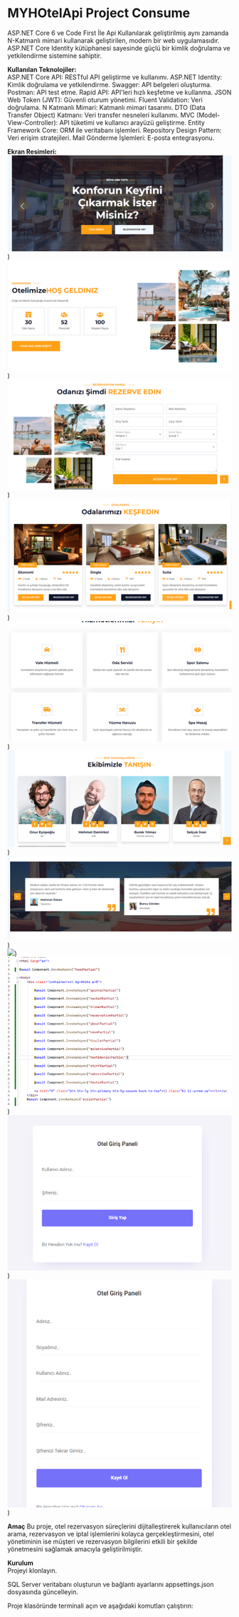 # MYHOtelApi Project Consume
ASP.NET Core 6 ve Code First İle Api Kullanılarak geliştirilmiş aynı zamanda N-Katmanlı mimari kullanarak geliştirilen, modern bir web uygulamasıdır. ASP.NET Core Identity kütüphanesi sayesinde güçlü bir kimlik doğrulama ve yetkilendirme sistemine sahiptir.
<br>

**Kullanılan Teknolojiler:**<br>
ASP.NET Core API: RESTful API geliştirme ve kullanımı.
ASP.NET Identity: Kimlik doğrulama ve yetkilendirme.
Swagger: API belgeleri oluşturma.
Postman: API test etme.
Rapid API: API'leri hızlı keşfetme ve kullanma.
JSON Web Token (JWT): Güvenli oturum yönetimi.
Fluent Validation: Veri doğrulama.
N Katmanlı Mimari: Katmanlı mimari tasarımı.
DTO (Data Transfer Object) Katmanı: Veri transfer nesneleri kullanımı.
MVC (Model-View-Controller): API tüketimi ve kullanıcı arayüzü geliştirme.
Entity Framework Core: ORM ile veritabanı işlemleri.
Repository Design Pattern: Veri erişim stratejileri.
Mail Gönderme İşlemleri: E-posta entegrasyonu.

**Ekran Resimleri:**<br>
![](https://github.com/eyupogluuu/MyHotelProject/blob/master/Frontend/MyHotelProjectWebUI/hotelekrang/header.PNG))<br>
![](https://github.com/eyupogluuu/MyHotelProject/blob/master/Frontend/MyHotelProjectWebUI/hotelekrang/hakkimizda.PNG))<br>
![](https://github.com/eyupogluuu/MyHotelProject/blob/master/Frontend/MyHotelProjectWebUI/hotelekrang/rezervas.PNG))<br>
![](https://github.com/eyupogluuu/MyHotelProject/blob/master/Frontend/MyHotelProjectWebUI/hotelekrang/rooms.PNG))<br>
![](https://github.com/eyupogluuu/MyHotelProject/blob/master/Frontend/MyHotelProjectWebUI/hotelekrang/hizmetler.PNG))<br>
![](https://github.com/eyupogluuu/MyHotelProject/blob/master/Frontend/MyHotelProjectWebUI/hotelekrang/ekip.PNG))<br>
![](https://github.com/eyupogluuu/MyHotelProject/blob/master/Frontend/MyHotelProjectWebUI/hotelekrang/yorumlar.PNG))<br>
![](https://github.com/eyupogluuu/MyHotelProject/blob/master/Frontend/MyHotelProjectWebUI/hotelekrang/fluentvali..PNG))<br>
![](https://github.com/eyupogluuu/MyHotelProject/blob/master/Frontend/MyHotelProjectWebUI/hotelekrang/viewcomponent.PNG))<br>
![](https://github.com/eyupogluuu/MyHotelProject/blob/master/Frontend/MyHotelProjectWebUI/hotelekrang/otelgiris.PNG))<br>
![](https://github.com/eyupogluuu/MyHotelProject/blob/master/Frontend/MyHotelProjectWebUI/hotelekrang/otelreg.PNG))<br>

**Amaç**
Bu proje, otel rezervasyon süreçlerini dijitalleştirerek kullanıcıların otel arama, rezervasyon ve iptal işlemlerini kolayca gerçekleştirmesini, 
otel yönetiminin ise müşteri ve rezervasyon bilgilerini etkili bir şekilde yönetmesini sağlamak amacıyla geliştirilmiştir.

**Kurulum**
<br>
Projeyi klonlayın. <br>

SQL Server veritabanı oluşturun ve bağlantı ayarlarını appsettings.json dosyasında güncelleyin.<br>

Proje klasöründe terminali açın ve aşağıdaki komutları çalıştırın:
